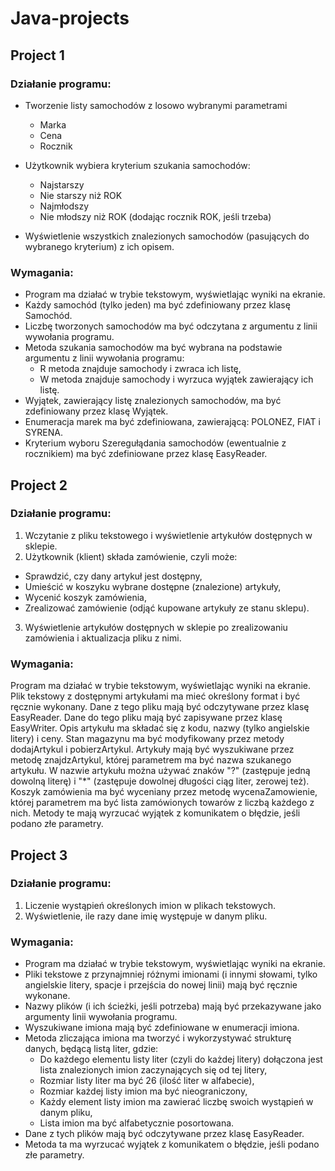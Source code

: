 # Java-projects

## Project 1
### Działanie programu:
- Tworzenie listy samochodów z losowo wybranymi parametrami
  - Marka
  - Cena
  - Rocznik

- Użytkownik wybiera kryterium szukania samochodów:
  - Najstarszy
  - Nie starszy niż ROK
  - Najmłodszy
  - Nie młodszy niż ROK (dodając rocznik ROK, jeśli trzeba)

- Wyświetlenie wszystkich znalezionych samochodów (pasujących do wybranego kryterium) z ich opisem.

### Wymagania:
- Program ma działać w trybie tekstowym, wyświetlając wyniki na ekranie.
- Każdy samochód (tylko jeden) ma być zdefiniowany przez klasę Samochód.
- Liczbę tworzonych samochodów ma być odczytana z argumentu z linii wywołania programu.
- Metoda szukania samochodów ma być wybrana na podstawie argumentu z linii wywołania programu:
  - R metoda znajduje samochody i zwraca ich listę,
  - W metoda znajduje samochody i wyrzuca wyjątek zawierający ich listę.
- Wyjątek, zawierający listę znalezionych samochodów, ma być zdefiniowany przez klasę Wyjątek.
- Enumeracja marek ma być zdefiniowana, zawierającą: POLONEZ, FIAT i SYRENA.
- Kryterium wyboru Szeregułądania samochodów (ewentualnie z rocznikiem) ma być zdefiniowane przez klasę EasyReader.


## Project 2
### Działanie programu:
1. Wczytanie z pliku tekstowego i wyświetlenie artykułów dostępnych w sklepie.
2. Użytkownik (klient) składa zamówienie, czyli może: 
- Sprawdzić, czy dany artykuł jest dostępny,
- Umieścić w koszyku wybrane dostępne (znalezione) artykuły,
- Wycenić koszyk zamówienia,
- Zrealizować zamówienie (odjąć kupowane artykuły ze stanu sklepu).
3. Wyświetlenie artykułów dostępnych w sklepie po zrealizowaniu zamówienia i aktualizacja pliku z nimi.

### Wymagania:
Program ma działać w trybie tekstowym, wyświetlając wyniki na ekranie.
Plik tekstowy z dostępnymi artykułami ma mieć określony format i być ręcznie wykonany.
Dane z tego pliku mają być odczytywane przez klasę EasyReader.
Dane do tego pliku mają być zapisywane przez klasę EasyWriter.
Opis artykułu ma składać się z kodu, nazwy (tylko angielskie litery) i ceny.
Stan magazynu ma być modyfikowany przez metody dodajArtykul i pobierzArtykul.
Artykuły mają być wyszukiwane przez metodę znajdzArtykul, której parametrem ma być nazwa szukanego artykułu. W nazwie artykułu można używać znaków "?" (zastępuje jedną dowolną literę) i "*" (zastępuje dowolnej długości ciąg liter, zerowej też).
Koszyk zamówienia ma być wyceniany przez metodę wycenaZamowienie, której parametrem ma być lista zamówionych towarów z liczbą każdego z nich.
Metody te mają wyrzucać wyjątek z komunikatem o błędzie, jeśli podano złe parametry.

## Project 3
### Działanie programu:
1. Liczenie wystąpień określonych imion w plikach tekstowych.
2. Wyświetlenie, ile razy dane imię występuje w danym pliku.

### Wymagania:
- Program ma działać w trybie tekstowym, wyświetlając wyniki na ekranie.
- Pliki tekstowe z przynajmniej różnymi imionami (i innymi słowami, tylko angielskie litery, spacje i przejścia do nowej linii) mają być ręcznie wykonane.
- Nazwy plików (i ich ścieżki, jeśli potrzeba) mają być przekazywane jako argumenty linii wywołania programu.
- Wyszukiwane imiona mają być zdefiniowane w enumeracji imiona.
- Metoda zliczająca imiona ma tworzyć i wykorzystywać strukturę danych, będącą listą liter, gdzie:
  - Do każdego elementu listy liter (czyli do każdej litery) dołączona jest lista znalezionych imion zaczynających się od tej litery,
  - Rozmiar listy liter ma być 26 (ilość liter w alfabecie),
  - Rozmiar każdej listy imion ma być nieograniczony,
  - Każdy element listy imion ma zawierać liczbę swoich wystąpień w danym pliku,
  - Lista imion ma być alfabetycznie posortowana.
- Dane z tych plików mają być odczytywane przez klasę EasyReader.
- Metoda ta ma wyrzucać wyjątek z komunikatem o błędzie, jeśli podano złe parametry.

